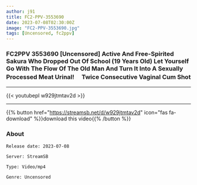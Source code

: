 ```yaml
---
author: j91
title: FC2-PPV-3553690
date: 2023-07-08T02:30:00Z
image: "FC2-PPV-3553690.jpg"
tags: [Uncensored, fc2ppv]
---
```


### FC2PPV 3553690 [Uncensored] Active And Free-Spirited Sakura Who Dropped Out Of School (19 Years Old) Let Yourself Go With The Flow Of The Old Man And Turn It Into A Sexually Processed Meat Urinal! 　Twice Consecutive Vaginal Cum Shot
___

{{< youtubepl w929jtmtav2d >}}
___

{{% button href="https://streamsb.net/d/w929jtmtav2d" icon="fas fa-download" %}}download this video{{% /button %}}
### About

`Release date: 2023-07-08`

`Server: StreamSB`

`Type: Video/mp4`

`Genre:	Uncensored`